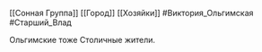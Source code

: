 [[Сонная Группа]] [[Город]] [[Хозяйки]] 
#Виктория_Ольгимская
#Старший_Влад

Ольгимские тоже Столичные жители.
